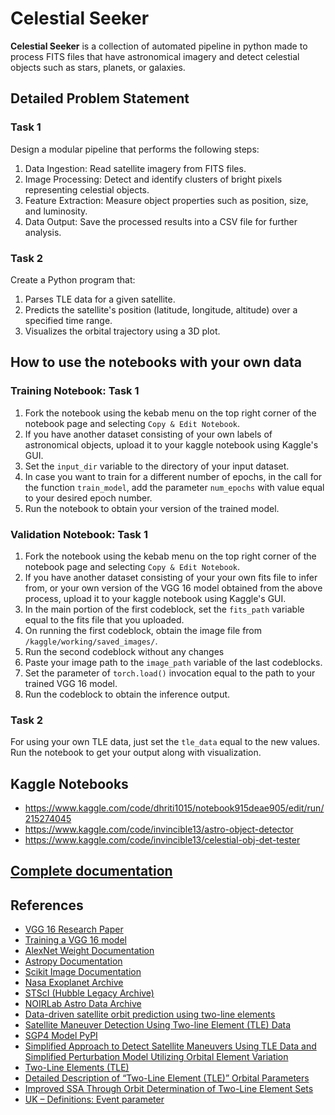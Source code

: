 # Celestial Seeker

**Celestial Seeker** is a collection of automated pipeline in python made to process FITS files that have astronomical imagery and detect celestial objects such as stars, planets, or galaxies.

## Detailed Problem Statement

### Task 1

Design a modular pipeline that performs the following steps:
1. Data Ingestion: Read satellite imagery from FITS files.
2. Image Processing: Detect and identify clusters of bright pixels representing celestial
objects.
3. Feature Extraction: Measure object properties such as position, size, and luminosity.
4. Data Output: Save the processed results into a CSV file for further analysis.

### Task 2

Create a Python program that:
1. Parses TLE data for a given satellite.
2. Predicts the satellite's position (latitude, longitude, altitude) over a specified time range.
3. Visualizes the orbital trajectory using a 3D plot.

## How to use the notebooks with your own data

### Training Notebook: Task 1

1. Fork the notebook using the kebab menu on the top right corner of the notebook page and selecting `Copy & Edit Notebook`.
2. If you have another dataset consisting of your own labels of astronomical objects, upload it to your kaggle notebook using Kaggle's GUI.
3. Set the `input_dir` variable to the directory of your input dataset.
4. In case you want to train for a different number of epochs, in the call for the function `train_model`, add the parameter `num_epochs` with value equal to your desired epoch number.
5. Run the notebook to obtain your version of the trained model.

### Validation Notebook: Task 1

1. Fork the notebook using the kebab menu on the top right corner of the notebook page and selecting `Copy & Edit Notebook`.
2. If you have another dataset consisting of your your own fits file to infer from, or your own version of the VGG 16 model obtained from the above process, upload it to your kaggle notebook using Kaggle's GUI.
3. In the main portion of the first codeblock, set the `fits_path` variable equal to the fits file that you uploaded.
4. On running the first codeblock, obtain the image file from `/kaggle/working/saved_images/`.
5. Run the second codeblock without any changes
6. Paste your image path to the `image_path` variable of the last codeblocks.
7. Set the parameter of `torch.load()` invocation equal to the path to your trained VGG 16 model.
8. Run the codeblock to obtain the inference output.

### Task 2

For using your own TLE data, just set the `tle_data` equal to the new values. Run the notebook to get your output along with visualization.

## Kaggle Notebooks

- https://www.kaggle.com/code/dhriti1015/notebook915deae905/edit/run/215274045
- https://www.kaggle.com/code/invincible13/astro-object-detector
- https://www.kaggle.com/code/invincible13/celestial-obj-det-tester

## [Complete documentation](https://docs.google.com/document/d/1mUzES6FWD6KJJfoBMnRtITORi_JXgZxSDHwPkrZrCd0/edit?usp=sharing)

## References
- [VGG 16 Research Paper](https://arxiv.org/pdf/1409.1556)
- [Training a VGG 16 model](https://www.analyticsvidhya.com/blog/2021/06/transfer-learning-using-vgg16-in-pytorch/)
- [AlexNet Weight Documentation](https://pytorch.org/vision/main/models/generated/torchvision.models.alexnet.html)
- [Astropy Documentation](https://docs.astropy.org/en/stable/index.html)
- [Scikit Image Documentation](https://scikit-image.org/docs/stable/)
- [Nasa Exoplanet Archive](https://exoplanetarchive.ipac.caltech.edu/)
- [STScI (Hubble Legacy Archive)](https://hla.stsci.edu/)
- [NOIRLab Astro Data Archive](https://astroarchive.noirlab.edu/)
- [Data-driven satellite orbit prediction using two-line elements](https://www.sciencedirect.com/science/article/abs/pii/S2213133723000975)
- [Satellite Maneuver Detection Using Two-line Element (TLE) Data](https://amostech.com/TechnicalPapers/2007/Modeling_Analysis_Simulation/Kelecy.pdf)
- [SGP4 Model PyPI](https://pypi.org/project/sgp4/) 
- [Simplified Approach to Detect Satellite Maneuvers Using TLE Data and Simplified Perturbation Model Utilizing Orbital Element Variation](https://www.mdpi.com/2076-3417/11/21/10181)
- [Two-Line Elements (TLE)](https://spire.com/spirepedia/two-line-elements-tle/#:~:text=The%20TLE%20format%20was%20developed,of%20two%20lines%20of%20text.)
- [Detailed Description of “Two-Line Element (TLE)” Orbital Parameters](https://onlinelibrary.wiley.com/doi/pdf/10.1002/9781119413585.app5)
- [Improved SSA Through Orbit Determination of Two-Line Element Sets](https://conference.sdo.esoc.esa.int/proceedings/sdc6/paper/153)
- [UK – Definitions: Event parameter](https://www.monitor-your-satellites.service.gov.uk/page/definitions)
